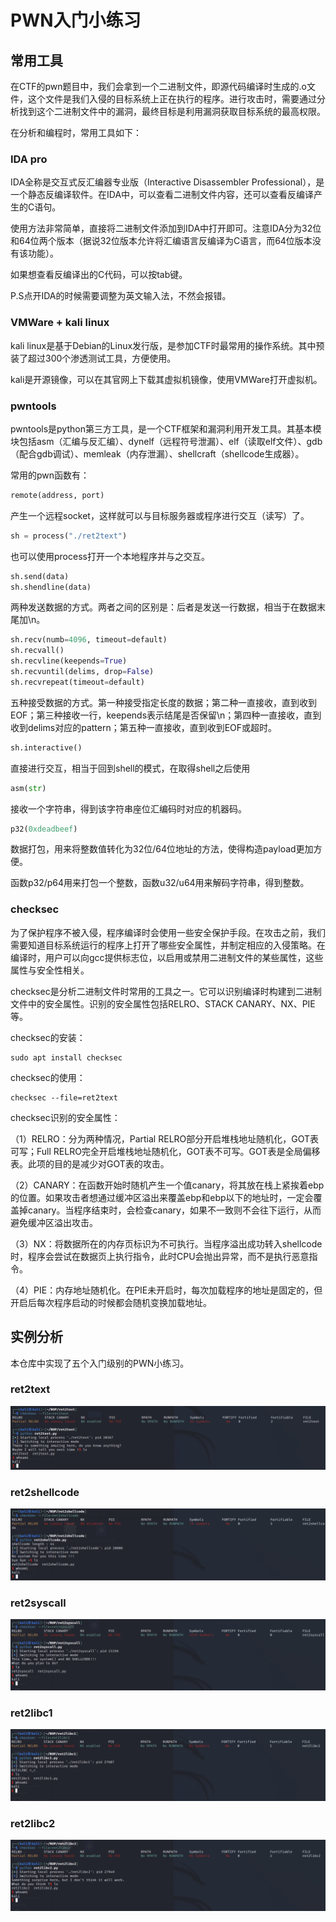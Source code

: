 # PWN入门小练习

## 常用工具

在CTF的pwn题目中，我们会拿到一个二进制文件，即源代码编译时生成的.o文件，这个文件是我们入侵的目标系统上正在执行的程序。进行攻击时，需要通过分析找到这个二进制文件中的漏洞，最终目标是利用漏洞获取目标系统的最高权限。

在分析和编程时，常用工具如下：

### IDA pro

IDA全称是交互式反汇编器专业版（Interactive Disassembler Professional），是一个静态反编译软件。在IDA中，可以查看二进制文件内容，还可以查看反编译产生的C语句。

使用方法非常简单，直接将二进制文件添加到IDA中打开即可。注意IDA分为32位和64位两个版本（据说32位版本允许将汇编语言反编译为C语言，而64位版本没有该功能）。

如果想查看反编译出的C代码，可以按tab键。

P.S点开IDA的时候需要调整为英文输入法，不然会报错。

### VMWare + kali linux

kali linux是基于Debian的Linux发行版，是参加CTF时最常用的操作系统。其中预装了超过300个渗透测试工具，方便使用。

kali是开源镜像，可以在其官网上下载其虚拟机镜像，使用VMWare打开虚拟机。

### pwntools

pwntools是python第三方工具，是一个CTF框架和漏洞利用开发工具。其基本模块包括asm（汇编与反汇编）、dynelf（远程符号泄漏）、elf（读取elf文件）、gdb（配合gdb调试）、memleak（内存泄漏）、shellcraft（shellcode生成器）。

常用的pwn函数有：

```python
remote(address, port)
```

产生一个远程socket，这样就可以与目标服务器或程序进行交互（读写）了。

```python
sh = process("./ret2text")
```

也可以使用process打开一个本地程序并与之交互。

```python
sh.send(data)
sh.shendline(data)
```

两种发送数据的方式。两者之间的区别是：后者是发送一行数据，相当于在数据末尾加\n。

```python
sh.recv(numb=4096, timeout=default)
sh.recvall()
sh.recvline(keepends=True)
sh.recvuntil(delims, drop=False)
sh.recvrepeat(timeout=default) 
```

五种接受数据的方式。第一种接受指定长度的数据；第二种一直接收，直到收到EOF；第三种接收一行，keepends表示结尾是否保留\n；第四种一直接收，直到收到delims对应的pattern；第五种一直接收，直到收到EOF或超时。

```python
sh.interactive()
```

直接进行交互，相当于回到shell的模式，在取得shell之后使用

```python
asm(str)
```

接收一个字符串，得到该字符串座位汇编码时对应的机器码。

```python
p32(0xdeadbeef)
```

数据打包，用来将整数值转化为32位/64位地址的方法，使得构造payload更加方便。

函数p32/p64用来打包一个整数，函数u32/u64用来解码字符串，得到整数。

### checksec

为了保护程序不被入侵，程序编译时会使用一些安全保护手段。在攻击之前，我们需要知道目标系统运行的程序上打开了哪些安全属性，并制定相应的入侵策略。在编译时，用户可以向gcc提供标志位，以启用或禁用二进制文件的某些属性，这些属性与安全性相关。

checksec是分析二进制文件时常用的工具之一。它可以识别编译时构建到二进制文件中的安全属性。识别的安全属性包括RELRO、STACK CANARY、NX、PIE等。

checksec的安装：

```
sudo apt install checksec
```

checksec的使用：

```
checksec --file=ret2text
```

checksec识别的安全属性：

（1）RELRO：分为两种情况，Partial RELRO部分开启堆栈地址随机化，GOT表可写；Full RELRO完全开启堆栈地址随机化，GOT表不可写。GOT表是全局偏移表。此项的目的是减少对GOT表的攻击。

（2）CANARY：在函数开始时随机产生一个值canary，将其放在栈上紧挨着ebp的位置。如果攻击者想通过缓冲区溢出来覆盖ebp和ebp以下的地址时，一定会覆盖掉canary。当程序结束时，会检查canary，如果不一致则不会往下运行，从而避免缓冲区溢出攻击。

（3）NX：将数据所在的内存页标识为不可执行。当程序溢出成功转入shellcode时，程序会尝试在数据页上执行指令，此时CPU会抛出异常，而不是执行恶意指令。

（4）PIE：内存地址随机化。在PIE未开启时，每次加载程序的地址是固定的，但开启后每次程序启动的时候都会随机变换加载地址。



## 实例分析

本仓库中实现了五个入门级别的PWN小练习。

### ret2text

<img src="./pic/ret2text.png" alt="ret2text" style="zoom:50%;" />

### ret2shellcode

<img src="./pic/ret2shellcode.png" alt="ret2shellcode" style="zoom:50%;" />

### ret2syscall

<img src="./pic/ret2syscall.png" alt="ret2syscall" style="zoom:50%;" />

### ret2libc1

<img src="./pic/ret2libc1.png" alt="ret2libc1" style="zoom:50%;" />

### ret2libc2

<img src="./pic/ret2libc2.png" alt="ret2libc2" style="zoom:50%;" />